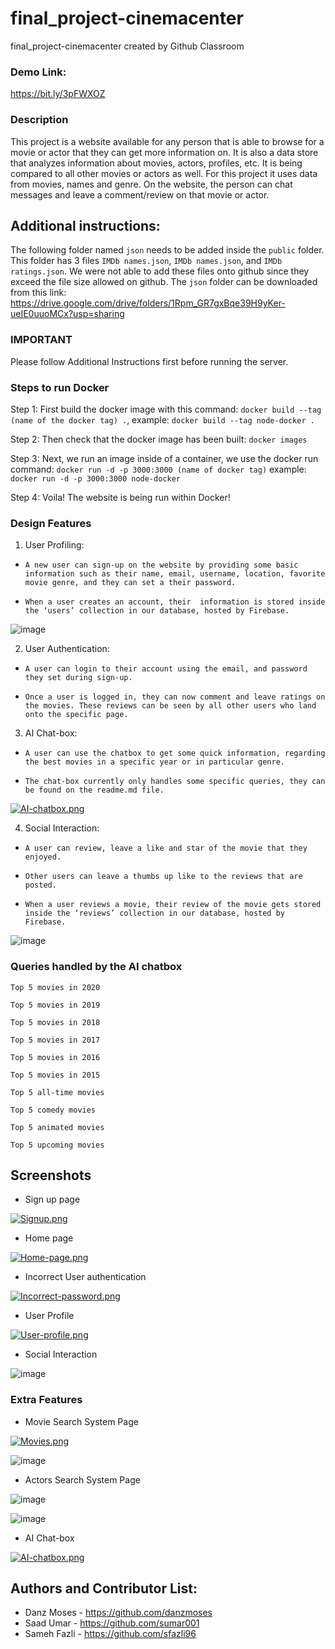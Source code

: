 # final_project-cinemacenter
final_project-cinemacenter created by Github Classroom

### Demo Link:

https://bit.ly/3pFWXOZ

### Description 
This project is a website available for any person that is able to browse for a movie or actor that they can get more information on. It is also a data store that analyzes information about movies, actors, profiles, etc. It is being compared to all other movies or actors as well. For this project it uses data from movies, names and genre. On the website, the person can chat messages and leave a comment/review on that movie or actor.



## Additional instructions:

The following folder named `json` needs to be added inside the `public` folder. This folder has 3 files `IMDb names.json`, `IMDb names.json`,
and `IMDb ratings.json`. We were not able to add these files onto github since they exceed the file size allowed on github. The `json` folder can be downloaded from this link: 
https://drive.google.com/drive/folders/1Rpm_GR7gxBqe39H9yKer-ueIE0uuoMCx?usp=sharing

 ### IMPORTANT
 Please follow Additional Instructions first before running the server.

### Steps to run Docker
 Step 1: First build the docker image with this command: `docker build --tag (name of the docker tag) .`, example: `docker build --tag node-docker .`
 
 Step 2: Then check that the docker image has been built: `docker images`
 
 Step 3: Next, we run an image inside of a container, we use the docker run command: `docker run -d -p 3000:3000 (name of docker tag)` example: `docker run -d -p 3000:3000 node-docker`
 
 Step 4: Voila! The website is being run within Docker!
 
### Design Features

1. User Profiling: <br>

  *  `A new user can sign-up on the website by providing some basic information such as their name, email, username, location, favorite movie genre, and they can set a their password.`

 *   `When a user creates an account, their  information is stored inside the ‘users’ collection in our database, hosted by Firebase.`
 
 ![image](https://user-images.githubusercontent.com/43709736/121608698-584daf00-ca07-11eb-9982-cee0d97181d5.png)



2. User Authentication: <br>


*    `A user can login to their account using the email, and password they set during sign-up.`

 *   `Once a user is logged in, they can now comment and leave ratings on the movies. These reviews can be seen by all other users who land onto the specific page.`

3. AI Chat-box: <br>

 *   `A user can use the chatbox to get some quick information, regarding the best movies in a specific year or in particular genre.`

*   `The chat-box currently only handles some specific queries, they can be found on the readme.md file.   `

[![AI-chatbox.png](https://i.postimg.cc/63hFT5dg/AI-chatbox.png)](https://postimg.cc/YGhds7Dz)



4. Social Interaction: <br>

* `A user can review, leave a like and star of the movie that they enjoyed.`

* `Other users can leave a thumbs up like to the reviews that are posted. `

* `When a user reviews a movie, their review of the movie gets stored inside the ‘reviews’ collection in our database, hosted by Firebase.`

![image](https://user-images.githubusercontent.com/43709736/121608560-17ee3100-ca07-11eb-9784-c016519b2b2f.png)



### Queries handled by the AI chatbox
`Top 5 movies in 2020`

`Top 5 movies in 2019`

`Top 5 movies in 2018`

`Top 5 movies in 2017`

`Top 5 movies in 2016`

`Top 5 movies in 2015`

`Top 5 all-time movies`

`Top 5 comedy movies`

`Top 5 animated movies`

`Top 5 upcoming movies`


## Screenshots

* Sign up page

[![Signup.png](https://i.postimg.cc/SKHxVd3k/Signup.png)](https://postimg.cc/cKMWLRdb)

* Home page

[![Home-page.png](https://i.postimg.cc/R0Kk5TqM/Home-page.png)](https://postimg.cc/nsVRqBv5)

* Incorrect User authentication

[![Incorrect-password.png](https://i.postimg.cc/9QpxGN4w/Incorrect-password.png)](https://postimg.cc/jDDQTc4R)

* User Profile

[![User-profile.png](https://i.postimg.cc/DzSq8C1T/User-profile.png)](https://postimg.cc/67N7PfHj)

* Social Interaction 

![image](https://user-images.githubusercontent.com/43709736/121599016-567bef80-c9f7-11eb-97b3-8db8009d0c30.png)


### Extra Features 

* Movie Search System Page

[![Movies.png](https://i.postimg.cc/3xD6mZXg/Movies.png)](https://postimg.cc/bZp3jkFJ)

![image](https://user-images.githubusercontent.com/43709736/121599016-567bef80-c9f7-11eb-97b3-8db8009d0c30.png)


* Actors Search System Page

![image](https://user-images.githubusercontent.com/43709736/121597970-24b65900-c9f6-11eb-9a15-b5e9d4dfa950.png)

![image](https://user-images.githubusercontent.com/43709736/121599128-7b706280-c9f7-11eb-8fd0-25fe76c23fdd.png)


* AI Chat-box

[![AI-chatbox.png](https://i.postimg.cc/63hFT5dg/AI-chatbox.png)](https://postimg.cc/YGhds7Dz)





## Authors and Contributor List:

* Danz Moses - https://github.com/danzmoses
* Saad Umar - https://github.com/sumar001
* Sameh Fazli - https://github.com/sfazli96

